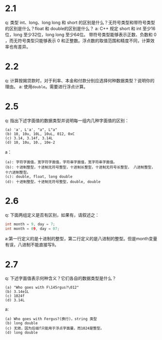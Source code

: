 # 2.1
q: 类型 int、long、long long 和 short 的区别是什么？无符号类型和带符号类型的区别是什么？float 和 double的区别是什么？
a: C++ 规定 short 和 int 至少16位，long 至少32位，long long 至少64位。 带符号类型能够表示正数、负数和 0 ，而无符号类型只能够表示 0 和正整数。浮点数的取值范围和精度不同，计算效率也有差异。
# 2.2
q: 计算按揭贷款时，对于利率、本金和付款分别应选择何种数据类型？说明你的理由。
a: 使用`double`。需要进行浮点计算。
# 2.5
q: 指出下述字面值的数据类型并说明每一组内几种字面值的区别：
```
(a) 'a', L'a', "a", L"a"
(b) 10, 10u, 10L, 10uL, 012, 0xC
(c) 3.14, 3.14f, 3.14L
(d) 10, 10u, 10., 10e-2
```
a：
```
(a): 字符字面值，宽字符字面值，字符串字面值，宽字符串字面值。
(b): 十进制整型，十进制无符号整型，十进制长整型，十进制无符号长整型， 八进制整型，十六进制整型。
(c): double, float, long double
(d): 十进制整型，十进制无符号整型，double, double
```
# 2.6
q: 下面两组定义是否有区别，如果有，请叙述之：
```c++
int month = 9, day = 7;
int month = 09, day = 07;
```
a:第一行定义的是十进制的整型，第二行定义的是八进制的整型。但是month变量有误，八进制不能直接写9。
# 2.7
q: 下述字面值表示何种含义？它们各自的数据类型是什么？
```
(a) "Who goes with F\145rgus?\012"
(b) 3.14e1L
(c) 1024f
(d) 3.14L
```
a:
```
(a) Who goes with Fergus?(换行)，string 类型
(b) long double
(c) 无效，因为后缀f只能用于浮点字面量，而1024是整型。
(d) long double
```